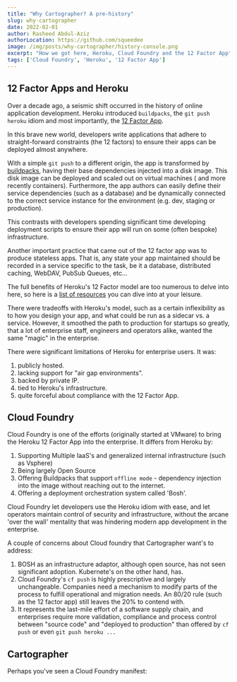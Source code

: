 ```yaml
---
title: "Why Cartographer? A pre-history"
slug: why-cartographer
date: 2022-02-01
author: Rasheed Abdul-Aziz
authorLocation: https://github.com/squeedee
image: /img/posts/why-cartographer/history-console.png
excerpt: "How we got here, Heroku, Cloud Foundry and the 12 Factor App"
tags: ['Cloud Foundry', 'Heroku', '12 Factor App']
---
```


## 12 Factor Apps and Heroku

Over a decade ago, a seismic shift occurred in the history of online application development. Heroku
introduced `buildpacks`, the `git push heroku` idiom and most importantly, the [12 Factor App](https://12factor.net/).

In this brave new world, developers write applications that adhere to straight-forward constraints (the 12 factors) to
ensure their apps can be deployed almost anywhere.

With a simple `git push` to a different origin, the app is transformed by [buildpacks](https://buildpacks.io/), having
their base dependencies injected into a disk image. This disk image can be deployed and scaled out on virtual machines (
and more recently containers). Furthermore, the app authors can easily define their service dependencies
(such as a database) and be dynamically connected to the correct service instance for the environment (e.g. dev, staging
or production).

This contrasts with developers spending significant time developing deployment scripts to ensure their app will run on
some (often bespoke) infrastructure. 

Another important practice that came out of the 12 factor app was to produce stateless apps. That is, any state your app
maintained should be recorded in a service specific to the task, be it a database, distributed caching, WebDAV, PubSub
Queues, etc...

The full benefits of Heroku's 12 Factor model are too numerous to delve into here, so here is a [list of resources](tbd)
you can dive into at your leisure.

There were tradeoffs with Heroku's model, such as a certain inflexibility as to how you design your app, and what could be
run as a sidecar vs. a service. However, it smoothed the path to production for startups so greatly, that a lot of
enterprise staff, engineers and operators alike, wanted the same "magic" in the enterprise.

There were significant limitations of Heroku for enterprise users. It was:

1. publicly hosted.
2. lacking support for "air gap environments".
3. backed by private IP.
4. tied to Heroku's infrastructure.
5. quite forceful about compliance with the 12 Factor App. 

## Cloud Foundry

Cloud Foundry is one of the efforts (originally started at VMware) to bring the Heroku 12 Factor App into the
enterprise. It differs from Heroku by:

1. Supporting Multiple IaaS's and generalized internal infrastructure (such as Vsphere)
2. Being largely Open Source
3. Offering Buildpacks that support `offline mode` - dependency injection into the image without reaching out to the internet.
4. Offering a deployment orchestration system called 'Bosh'.

Cloud Foundry let developers use the Heroku idiom with ease, and let operators maintain control of security and
infrastructure, without the arcane 'over the wall' mentality that was hindering modern app development in the
enterprise.

A couple of concerns about Cloud foundry that Cartographer want's to address:

1. BOSH as an infrastructure adaptor, although open source, has not seen significant adoption. Kubernete's on the other
   hand, has.
2. Cloud Foundry's `cf push` is highly prescriptive and largely unchangeable. Companies need a mechanism to modify parts
   of the process to fulfill operational and migration needs. An 80/20 rule (such as the 12 factor app) still leaves the
   20% to contend with.
3. It represents the last-mile effort of a software supply chain, and enterprises require more validation, compliance
   and process control between "source code" and "deployed to production" than offered by `cf push` or
   even `git push heroku ...`

## Cartographer

Perhaps you've seen a Cloud Foundry manifest:


